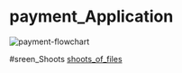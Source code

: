 # payment_Application
![payment-flowchart](https://user-images.githubusercontent.com/67324703/180274965-293b7d4c-7506-4593-a415-3b592f59ad65.jpeg)

#sreen_Shoots
[shoots_of_files](https://drive.google.com/drive/folders/19hFFDZB8qfvbIHezo6UZnJIIbhT-9AQm?usp=sharing)
